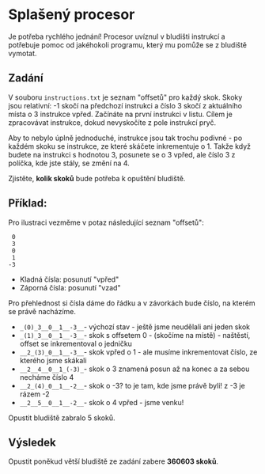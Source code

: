 # Splašený procesor

Je potřeba rychlého jednání! Procesor uvíznul v bludišti instrukcí a potřebuje pomoc od jakéhokoli programu, který mu pomůže se z bludiště vymotat.

## Zadání
V souboru `instructions.txt` je seznam "offsetů" pro každý skok. Skoky jsou relativní: -1 skočí na předchozí instrukci a číslo 3 skočí z aktuálního místa o 3 instrukce vpřed. Začínáte na první instrukci v listu. Cílem je zpracovávat instrukce, dokud nevyskočíte z pole instrukcí pryč.

Aby to nebylo úplně jednoduché, instrukce jsou tak trochu podivné - po každém skoku se instrukce, ze které skáčete inkrementuje o 1. Takže když budete na instrukci s hodnotou 3, posunete se o 3 vpřed, ale číslo 3 z políčka, kde jste stály, se změní na 4.

Zjistěte, __kolik skoků__ bude potřeba k opuštění bludiště.

## Příklad:
Pro ilustraci vezměme v potaz následující seznam "offsetů":
```
 0
 3
 0
 1
-3
```
- Kladná čísla: posunutí "vpřed"
- Záporná čísla: posunutí "vzad"

Pro přehlednost si čísla dáme do řádku a v závorkách bude číslo, na kterém se právě nacházíme.

- `_(0)_3__0__1__-3__`- výchozí stav - ještě jsme neudělali ani jeden skok
- `_(1)_3__0__1__-3__`- skok s offsetem 0 - (skočíme na místě) - naštěstí, offset se inkrementoval o jedničku
- `__2_(3)_0__1__-3__`- skok vpřed o 1 - ale musíme inkrementovat číslo, ze kterého jsme skákali
- `__2__4__0__1_(-3)_`- skok o 3 znamená posun až na konec a za sebou necháme číslo 4
- `__2_(4)_0__1__-2__`- skok o -3? to je tam, kde jsme právě byli! z -3 je rázem -2
- `__2__5__0__1__-2__`- skok o 4 vpřed - jsme venku!

Opustit bludiště zabralo 5 skoků.

## Výsledek
Opustit poněkud větší bludiště ze zadání zabere __360603 skoků__.
